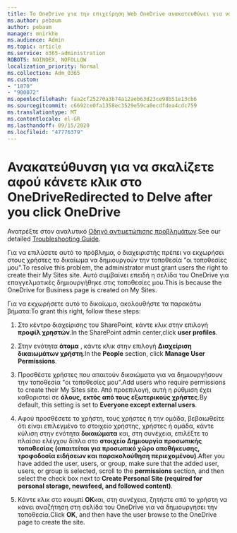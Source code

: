 ```yaml
---
title: Το OneDrive για την επιχείρηση Web OneDrive ανακατευθύνει για να υπεισέρχεται
ms.author: pebaum
author: pebaum
manager: mnirkhe
ms.audience: Admin
ms.topic: article
ms.service: o365-administration
ROBOTS: NOINDEX, NOFOLLOW
localization_priority: Normal
ms.collection: Adm_O365
ms.custom:
- "1870"
- "900072"
ms.openlocfilehash: faa2cf25270a3b74a12aeb63d23ce98b51e13cb6
ms.sourcegitcommit: c6692ce0fa1358ec3529e59ca0ecdfdea4cdc759
ms.translationtype: MT
ms.contentlocale: el-GR
ms.lasthandoff: 09/15/2020
ms.locfileid: "47776379"
---
```

# <a name="redirected-to-delve-after-you-click-onedrive"></a><span data-ttu-id="18b25-102">Ανακατεύθυνση για να σκαλίζετε αφού κάνετε κλικ στο OneDrive</span><span class="sxs-lookup"><span data-stu-id="18b25-102">Redirected to Delve after you click OneDrive</span></span>

<span data-ttu-id="18b25-103">Ανατρέξτε στον αναλυτικό [Οδηγό αντιμετώπισης προβλημάτων](https://docs.microsoft.com/sharepoint/support/sites/troubleshooting-guide-for-sites-stopped-at-provisioning).</span><span class="sxs-lookup"><span data-stu-id="18b25-103">See our detailed [Troubleshooting Guide](https://docs.microsoft.com/sharepoint/support/sites/troubleshooting-guide-for-sites-stopped-at-provisioning).</span></span>

<span data-ttu-id="18b25-104">Για να επιλύσετε αυτό το πρόβλημα, ο διαχειριστής πρέπει να εκχωρήσει στους χρήστες το δικαίωμα να δημιουργούν την τοποθεσία "οι τοποθεσίες μου".</span><span class="sxs-lookup"><span data-stu-id="18b25-104">To resolve this problem, the administrator must grant users the right to create their My Sites site.</span></span> <span data-ttu-id="18b25-105">Αυτό συμβαίνει επειδή η σελίδα του OneDrive για επαγγελματικές δημιουργήθηκε στις τοποθεσίες μου.</span><span class="sxs-lookup"><span data-stu-id="18b25-105">This is because the OneDrive for Business page is created on My Sites.</span></span>

<span data-ttu-id="18b25-106">Για να εκχωρήσετε αυτό το δικαίωμα, ακολουθήστε τα παρακάτω βήματα:</span><span class="sxs-lookup"><span data-stu-id="18b25-106">To grant this right, follow these steps:</span></span>

1. <span data-ttu-id="18b25-107">Στο κέντρο διαχείρισης του SharePoint, κάντε κλικ στην επιλογή **προφίλ χρηστών**.</span><span class="sxs-lookup"><span data-stu-id="18b25-107">In the SharePoint admin center,click **user profiles**.</span></span>

2. <span data-ttu-id="18b25-108">Στην ενότητα **άτομα** , κάντε κλικ στην επιλογή **Διαχείριση δικαιωμάτων χρήστη**.</span><span class="sxs-lookup"><span data-stu-id="18b25-108">In the **People** section, click **Manage User Permissions**.</span></span>

3. <span data-ttu-id="18b25-109">Προσθέστε χρήστες που απαιτούν δικαιώματα για να δημιουργήσουν την τοποθεσία "οι τοποθεσίες μου".</span><span class="sxs-lookup"><span data-stu-id="18b25-109">Add users who require permissions to create their My Sites site.</span></span> <span data-ttu-id="18b25-110">Από προεπιλογή, αυτή η ρύθμιση έχει καθοριστεί σε **όλους, εκτός από τους εξωτερικούς χρήστες**.</span><span class="sxs-lookup"><span data-stu-id="18b25-110">By default, this setting is set to **Everyone except external users**.</span></span>

4. <span data-ttu-id="18b25-111">Αφού προσθέσετε το χρήστη, τους χρήστες ή την ομάδα, βεβαιωθείτε ότι είναι επιλεγμένο το στοιχείο χρήστης, χρήστες ή ομάδα, κάντε κύλιση στην ενότητα **δικαιώματα** και, στη συνέχεια, επιλέξτε το πλαίσιο ελέγχου δίπλα στο **στοιχείο Δημιουργία προσωπικής τοποθεσίας (απαιτείται για προσωπικό χώρο αποθήκευσης, τροφοδοσία ειδήσεων και παρακολούθηση περιεχομένου)**.</span><span class="sxs-lookup"><span data-stu-id="18b25-111">After you have added the user, users, or group, make sure that the added user, users, or group is selected, scroll to the **permissions** section, and then select the check box next to **Create Personal Site (required for personal storage, newsfeed, and followed content)**.</span></span>

5. <span data-ttu-id="18b25-112">Κάντε κλικ στο κουμπί **OK**και, στη συνέχεια, ζητήστε από το χρήστη να κάνει αναζήτηση στη σελίδα του OneDrive για να δημιουργήσει την τοποθεσία.</span><span class="sxs-lookup"><span data-stu-id="18b25-112">Click **OK**, and then have the user browse to the OneDrive page to create the site.</span></span>

